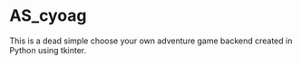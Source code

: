 # AS_cyoag
This is a dead simple choose your own adventure game backend created in Python using tkinter.
